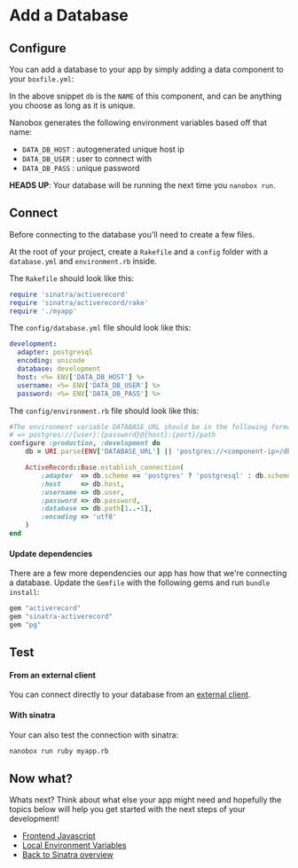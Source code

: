 # Add a Database

## Configure
You can add a database to your app by simply adding a data component to your `boxfile.yml`:

<div class="meta" data-class="snippet" data-optional-components="postgres,mysql,mongo" ></div>

In the above snippet `db` is the `NAME` of this component, and can be anything you choose as long as it is unique.

Nanobox generates the following environment variables based off that name:

* `DATA_DB_HOST` : autogenerated unique host ip
* `DATA_DB_USER` : user to connect with
* `DATA_DB_PASS` : unique password

**HEADS UP**: Your database will be running the next time you `nanobox run`.

## Connect
Before connecting to the database you'll need to create a few files.

At the root of your project, create a `Rakefile` and a `config` folder with a `database.yml` and `environment.rb` inside.

The `Rakefile` should look like this:

<div class="meta" data-method="configFile" data-params="Rakefile"></div>

```rake
require 'sinatra/activerecord'
require 'sinatra/activerecord/rake'
require './myapp'
```

The `config/database.yml` file should look like this:

<div class="meta" data-method="configFile" data-params="config/database.yml"></div>

```yaml
development:
  adapter: postgresql
  encoding: unicode
  database: development
  host: <%= ENV['DATA_DB_HOST'] %>
  username: <%= ENV['DATA_DB_USER'] %>
  password: <%= ENV['DATA_DB_PASS'] %>
```

The `config/environment.rb` file should look like this:

<div class="meta" data-method="configFile" data-params="config/environment.rb"></div>

```ruby
#The environment variable DATABASE_URL should be in the following format:
# => postgres://{user}:{password}@{host}:{port}/path
configure :production, :development do
	db = URI.parse(ENV['DATABASE_URL'] || 'postgres://<component-ip>/db')

	ActiveRecord::Base.establish_connection(
		:adapter  => db.scheme == 'postgres' ? 'postgresql' : db.scheme,
		:host     => db.host,
		:username => db.user,
		:password => db.password,
		:database => db.path[1..-1],
		:encoding => 'utf8'
	)
end
```

#### Update dependencies
There are a few more dependencies our app has how that we're connecting a database. Update the `Gemfile` with the following gems and run `bundle install`:

```ruby
gem "activerecord"
gem "sinatra-activerecord"
gem "pg"
```

## Test

#### From an external client
You can connect directly to your database from an <a href="https://docs.nanobox.io/local-dev/managing-local-data/" target="\_blank">external client</a>.

#### With sinatra
Your can also test the connection with sinatra:

```bash
nanobox run ruby myapp.rb
```

## Now what?
Whats next? Think about what else your app might need and hopefully the topics below will help you get started with the next steps of your development!

* [Frontend Javascript](/ruby/sinatra/frontend-javascript)
* [Local Environment Variables](/ruby/sinatra/local-evars)
* [Back to Sinatra overview](/ruby/sinatra)
